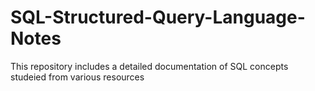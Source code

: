 # SQL-Structured-Query-Language-Notes
This repository includes a detailed documentation of SQL concepts studeied from various resources
